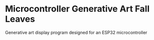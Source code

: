 # Microcontroller Generative Art Fall Leaves
Generative art display program designed for an ESP32 microcontroller
